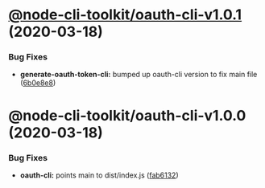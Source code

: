 # [@node-cli-toolkit/oauth-cli-v1.0.1](https://github.com/tolicodes/node-cli-toolkit/compare/@node-cli-toolkit/oauth-cli-v1.0.0...@node-cli-toolkit/oauth-cli-v1.0.1) (2020-03-18)


### Bug Fixes

* **generate-oauth-token-cli:** bumped up oauth-cli version to fix main file ([6b0e8e8](https://github.com/tolicodes/node-cli-toolkit/commit/6b0e8e861feb4d522d5cc8e0f664ebb243014af6))

# @node-cli-toolkit/oauth-cli-v1.0.0 (2020-03-18)


### Bug Fixes

* **oauth-cli:** points main to dist/index.js ([fab6132](https://github.com/tolicodes/node-cli-toolkit/commit/fab6132a053005e1758f682100ee1ddce63e4c61))
